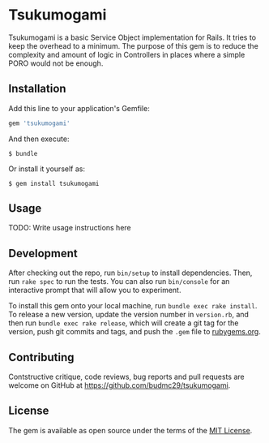 # Tsukumogami

Tsukumogami is a basic Service Object implementation for Rails. It tries to keep the overhead to a minimum.
The purpose of this gem is to reduce the complexity and amount of logic in Controllers in places where a simple PORO would not be enough.

## Installation

Add this line to your application's Gemfile:

```ruby
gem 'tsukumogami'
```

And then execute:

    $ bundle

Or install it yourself as:

    $ gem install tsukumogami

## Usage

TODO: Write usage instructions here

## Development

After checking out the repo, run `bin/setup` to install dependencies. Then, run `rake spec` to run the tests. You can also run `bin/console` for an interactive prompt that will allow you to experiment.

To install this gem onto your local machine, run `bundle exec rake install`. To release a new version, update the version number in `version.rb`, and then run `bundle exec rake release`, which will create a git tag for the version, push git commits and tags, and push the `.gem` file to [rubygems.org](https://rubygems.org).

## Contributing

Contstructive critique, code reviews, bug reports and pull requests are welcome on GitHub at https://github.com/budmc29/tsukumogami.

## License

The gem is available as open source under the terms of the [MIT License](http://opensource.org/licenses/MIT).
